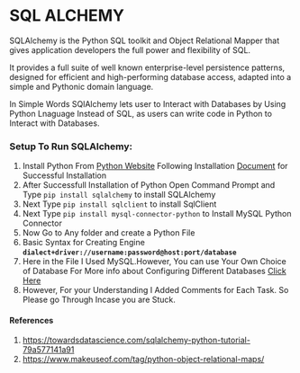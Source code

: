 # SQL ALCHEMY
SQLAlchemy is the Python SQL toolkit and Object Relational Mapper that gives application developers the full power and flexibility of SQL.

It provides a full suite of well known enterprise-level persistence patterns, designed for efficient and high-performing database access, adapted into a simple and Pythonic domain language.

In Simple Words SQlAlchemy lets user to Interact with Databases by Using Python Lnaguage Instead of SQL, as users can write code in Python to Interact with Databases.

### Setup To Run SQLAlchemy:
1. Install Python From [Python Website](https://www.python.org/downloads/) Following Installation [Document](https://www.tutorialspoint.com/how-to-install-python-in-windows) for Successful Installation
2. After Successfull Installation of Python Open Command Prompt and Type `pip install sqlalchemy` to install SQLAlchemy
3. Next Type `pip install sqlclient` to install SqlClient
4. Next Type `pip install mysql-connector-python` to Install MySQL Python Connector
5. Now Go to Any folder and create a Python File
6. Basic Syntax for Creating Engine **`dialect+driver://username:password@host:port/database`**
7. Here in the File I Used MySQL.However, You can use Your Own Choice of Database For More info about Configuring Different Databases [Click Here](https://docs.sqlalchemy.org/en/14/core/engines.html#postgresql)
8. However, For your Understanding I Added Comments for Each Task. So Please go Through Incase you are Stuck.

#### References
1. https://towardsdatascience.com/sqlalchemy-python-tutorial-79a577141a91
2. https://www.makeuseof.com/tag/python-object-relational-maps/

